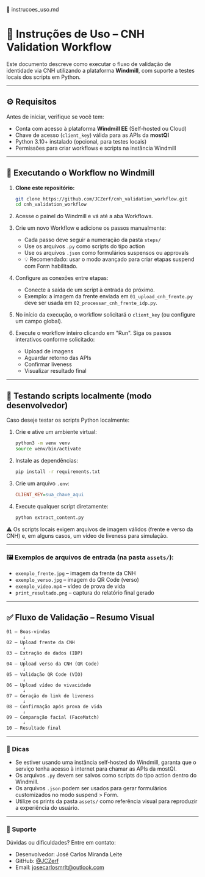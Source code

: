 📄 instrucoes_uso.md

# 🧭 Instruções de Uso – CNH Validation Workflow

Este documento descreve como executar o fluxo de validação de identidade via CNH utilizando a plataforma **Windmill**, com suporte a testes locais dos scripts em Python.

---

## ⚙️ Requisitos

Antes de iniciar, verifique se você tem:

- Conta com acesso à plataforma **Windmill EE** (Self-hosted ou Cloud)
- Chave de acesso (`client_key`) válida para as APIs da **mostQI**
- Python 3.10+ instalado (opcional, para testes locais)
- Permissões para criar workflows e scripts na instância Windmill

---

## 🧩 Executando o Workflow no Windmill


1. **Clone este repositório:**
   ```bash
   git clone https://github.com/JCZerf/cnh_validation_workflow.git
   cd cnh_validation_workflow
   ```

2. Acesse o painel do Windmill e vá até a aba Workflows.

3. Crie um novo Workflow e adicione os passos manualmente:
   - Cada passo deve seguir a numeração da pasta `steps/`
   - Use os arquivos `.py` como scripts do tipo action
   - Use os arquivos `.json` como formulários suspensos ou approvals
   - 💡 Recomendado: usar o modo avançado para criar etapas suspend com Form habilitado.

4. Configure as conexões entre etapas:
   - Conecte a saída de um script à entrada do próximo.
   - Exemplo: a imagem da frente enviada em `01_upload_cnh_frente.py` deve ser usada em `02_processar_cnh_frente_idp.py`.

5. No início da execução, o workflow solicitará o `client_key` (ou configure um campo global).

6. Execute o workflow inteiro clicando em "Run". Siga os passos interativos conforme solicitado:
   - Upload de imagens
   - Aguardar retorno das APIs
   - Confirmar liveness
   - Visualizar resultado final


---

## 🧪 Testando scripts localmente (modo desenvolvedor)
Caso deseje testar os scripts Python localmente:

1. Crie e ative um ambiente virtual:
   ```bash
   python3 -m venv venv
   source venv/bin/activate
   ```

2. Instale as dependências:
   ```bash
   pip install -r requirements.txt
   ```

3. Crie um arquivo `.env`:
   ```ini
   CLIENT_KEY=sua_chave_aqui
   ```

4. Execute qualquer script diretamente:
   ```bash
   python extract_content.py
   ```

⚠️ Os scripts locais exigem arquivos de imagem válidos (frente e verso da CNH) e, em alguns casos, um vídeo de liveness para simulação.


---

### 🖼 Exemplos de arquivos de entrada (na pasta `assets/`):
- `exemplo_frente.jpg` – imagem da frente da CNH
- `exemplo_verso.jpg` – imagem do QR Code (verso)
- `exemplo_video.mp4` – vídeo de prova de vida
- `print_resultado.png` – captura do relatório final gerado

---

## ✅ Fluxo de Validação – Resumo Visual

```text
01 – Boas-vindas
      ↓
02 – Upload frente da CNH
      ↓
03 – Extração de dados (IDP)
      ↓
04 – Upload verso da CNH (QR Code)
      ↓
05 – Validação QR Code (VIO)
      ↓
06 – Upload vídeo de vivacidade
      ↓
07 – Geração do link de liveness
      ↓
08 – Confirmação após prova de vida
      ↓
09 – Comparação facial (FaceMatch)
      ↓
10 – Resultado final
```

---

### 📎 Dicas
- Se estiver usando uma instância self-hosted do Windmill, garanta que o serviço tenha acesso à internet para chamar as APIs da mostQI.
- Os arquivos `.py` devem ser salvos como scripts do tipo action dentro do Windmill.
- Os arquivos `.json` podem ser usados para gerar formulários customizados no modo suspend > Form.
- Utilize os prints da pasta `assets/` como referência visual para reproduzir a experiência do usuário.

---

### 🤝 Suporte
Dúvidas ou dificuldades? Entre em contato:

- Desenvolvedor: José Carlos Miranda Leite
- GitHub: [@JCZerf](https://github.com/JCZerf)
- Email: josecarlosmrlt@outlook.com